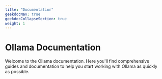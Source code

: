 ```yaml
---
title: "Documentation"
geekdocNav: true
geekdocCollapseSection: true
weight: 1
---
```


# Ollama Documentation

Welcome to the Ollama documentation. Here you'll find comprehensive guides and documentation to help you start working with Ollama as quickly as possible.